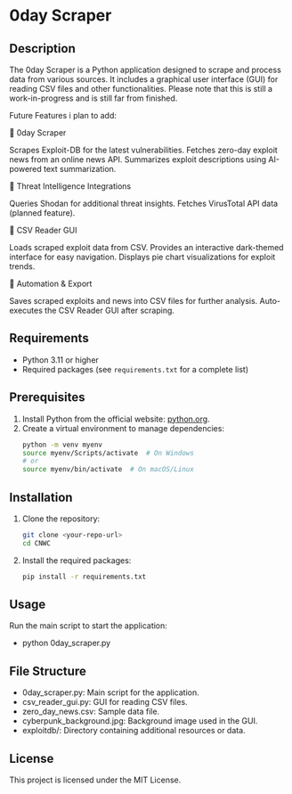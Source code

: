 # 0day Scraper

## Description
The 0day Scraper is a Python application designed to scrape and process data from various sources. It includes a graphical user interface (GUI) for reading CSV files and other functionalities. Please note that this is still a work-in-progress and is still far from finished.

Future Features i plan to add:

🔹 0day Scraper

Scrapes Exploit-DB for the latest vulnerabilities.
Fetches zero-day exploit news from an online news API.
Summarizes exploit descriptions using AI-powered text summarization.

🔹 Threat Intelligence Integrations

Queries Shodan for additional threat insights.
Fetches VirusTotal API data (planned feature).

🔹 CSV Reader GUI

Loads scraped exploit data from CSV.
Provides an interactive dark-themed interface for easy navigation.
Displays pie chart visualizations for exploit trends.

🔹 Automation & Export

Saves scraped exploits and news into CSV files for further analysis.
Auto-executes the CSV Reader GUI after scraping.

## Requirements
- Python 3.11 or higher
- Required packages (see `requirements.txt` for a complete list)

## Prerequisites
1. Install Python from the official website: [python.org](https://www.python.org/downloads/).
2. Create a virtual environment to manage dependencies:
   ```bash
   python -m venv myenv
   source myenv/Scripts/activate  # On Windows
   # or
   source myenv/bin/activate  # On macOS/Linux

## **Installation**
1. Clone the repository:
   ```bash   
   git clone <your-repo-url>
   cd CNWC
   
2. Install the required packages:
   ```bash
   pip install -r requirements.txt

## **Usage**
Run the main script to start the application:
- python 0day_scraper.py

## **File Structure**
- 0day_scraper.py: Main script for the application.
- csv_reader_gui.py: GUI for reading CSV files.
- zero_day_news.csv: Sample data file.
- cyberpunk_background.jpg: Background image used in the GUI.
- exploitdb/: Directory containing additional resources or data.

## **License**
This project is licensed under the MIT License.
